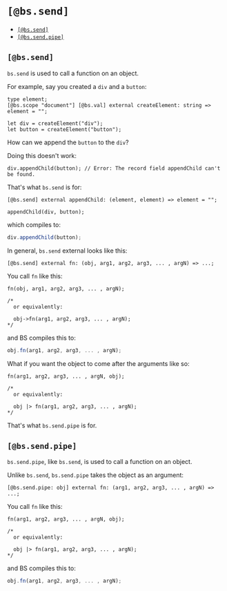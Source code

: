 # `[@bs.send]`

* [`[@bs.send]`](#bssend)
* [`[@bs.send.pipe]`](#bssendpipe)

## `[@bs.send]`

`bs.send` is used to call a function on an object.

For example, say you created a `div` and a `button`:

```reason
type element;
[@bs.scope "document"] [@bs.val] external createElement: string => element = "";

let div = createElement("div");
let button = createElement("button");
```

How can we append the `button` to the `div`?

Doing this doesn't work:

```reason
div.appendChild(button); // Error: The record field appendChild can't be found.
```

That's what `bs.send` is for:

```reason
[@bs.send] external appendChild: (element, element) => element = "";

appendChild(div, button);
```

which compiles to:

```js
div.appendChild(button);
```

In general, `bs.send` external looks like this:

```reason
[@bs.send] external fn: (obj, arg1, arg2, arg3, ... , argN) => ...;
```

You call `fn` like this:

```reason
fn(obj, arg1, arg2, arg3, ... , argN);

/*
  or equivalently:

  obj->fn(arg1, arg2, arg3, ... , argN);
*/
```

and BS compiles this to:

```js
obj.fn(arg1, arg2, arg3, ... , argN);
```

What if you want the object to come after the arguments like so:

```reason
fn(arg1, arg2, arg3, ... , argN, obj);

/*
  or equivalently:

  obj |> fn(arg1, arg2, arg3, ... , argN);
*/
```

That's what `bs.send.pipe` is for.

## `[@bs.send.pipe]`

`bs.send.pipe`, like `bs.send`, is used to call a function on an object.

Unlike `bs.send`, `bs.send.pipe` takes the object as an argument:

```reason
[@bs.send.pipe: obj] external fn: (arg1, arg2, arg3, ... , argN) => ...;
```

You call `fn` like this:

```reason
fn(arg1, arg2, arg3, ... , argN, obj);

/*
  or equivalently:

  obj |> fn(arg1, arg2, arg3, ... , argN);
*/
```

and BS compiles this to:

```js
obj.fn(arg1, arg2, arg3, ... , argN);
```



